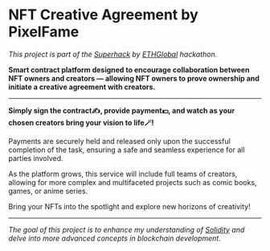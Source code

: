 # NFT Creative Agreement by PixelFame

_This project is part of the [Superhack](https://ethglobal.com/events/superhack) by [ETHGlobal](https://ethglobal.com/) hackathon._

**Smart contract platform designed to encourage collaboration between NFT owners and creators — allowing NFT owners to prove ownership and initiate a creative agreement with creators.**

---

**Simply sign the contract✍️, provide payment💵, and watch as your chosen creators bring your vision to life🪄!**

Payments are securely held and released only upon the successful completion of the task, ensuring a safe and seamless experience for all parties involved.

As the platform grows, this service will include full teams of creators, allowing for more complex and multifaceted projects such as comic books, games, or anime series.

Bring your NFTs into the spotlight and explore new horizons of creativity!

---

_The goal of this project is to enhance my understanding of [Solidity](https://soliditylang.org/) and delve into more advanced concepts in blockchain development._